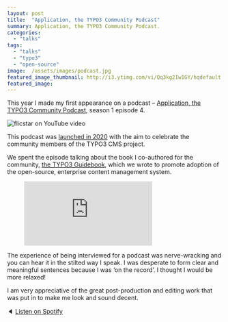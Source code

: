 ```yaml
---
layout: post
title:  "Application, the TYPO3 Community Podcast"
summary: Application, the TYPO3 Community Podcast.
categories: 
  - "talks"
tags: 
  - "talks"
  - "typo3"
  - "open-source"
image:  /assets/images/podcast.jpg
featured_image_thumbnail: http://i3.ytimg.com/vi/Qq3kg2Iw1GY/hqdefault.jpg
featured_image: 
---
```


This year I made my first appearance on a podcast – [Application, the TYPO3 Community Podcast](https://typo3.org/article/meet-felicity-brand-typo3-guidebook-author-australia-application-podcast-s1e4), season 1 episode 4.

![flicstar on YouTube video](http://i3.ytimg.com/vi/X0Q4vCgftGU/hqdefault.jpg "Still of podcast video")

This podcast was [launched in 2020](https://typo3.org/article/meet-application-the-typo3-community-podcast) with the aim to celebrate the community members of the TYPO3 CMS project. 

We spent the episode talking about the book I co-authored for the community, [the TYPO3 Guidebook](https://www.apress.com/gp/book/9781484265246), which we wrote to promote adoption of the open-source, enterprise content management system.

<!-- blank line -->
<figure class="video_container">
  <iframe src="https://www.youtube.com/embed/Qq3kg2Iw1GY" frameborder="0" allowfullscreen="true"> </iframe>
</figure>
<!-- blank line -->

The experience of being interviewed for a podcast was nerve-wracking and you can hear it in the stilted way I speak. I was desperate to form clear and meaningful sentences because I was ‘on the record’. I thought I would be more relaxed!

I am very appreciative of the great post-production and editing work that was put in to make me look and sound decent.

🔈 [Listen on Spotify](https://open.spotify.com/show/5d2143rsiK1p6ulMGi0wFE)
